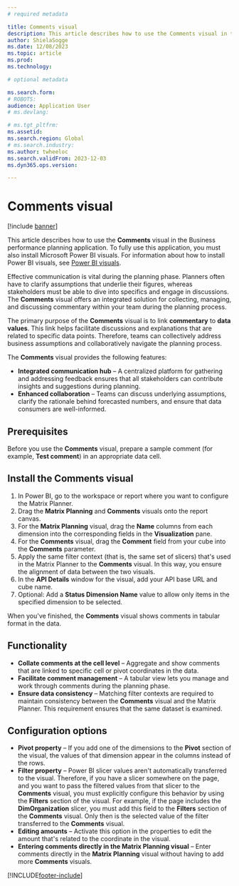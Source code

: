 ```yaml
---
# required metadata

title: Comments visual
description: This article describes how to use the Comments visual in the Business performance planning application.
author: ShielaSogge
ms.date: 12/08/2023
ms.topic: article
ms.prod: 
ms.technology: 

# optional metadata

ms.search.form: 
# ROBOTS: 
audience: Application User
# ms.devlang: 

# ms.tgt_pltfrm: 
ms.assetid: 
ms.search.region: Global
# ms.search.industry: 
ms.author: twheeloc
ms.search.validFrom: 2023-12-03
ms.dyn365.ops.version: 

---
```

# Comments visual

[!include [banner](../includes/banner.md)]

This article describes how to use the **Comments** visual in the Business performance planning application. To fully use this application, you must also install Microsoft Power BI visuals. For information about how to install Power BI visuals, see [Power BI visuals](/power-bi/developer/visuals).

Effective communication is vital during the planning phase. Planners often have to clarify assumptions that underlie their figures, whereas stakeholders must be able to dive into specifics and engage in discussions. The **Comments** visual offers an integrated solution for collecting, managing, and discussing commentary within your team during the planning process.

The primary purpose of the **Comments** visual is to link **commentary** to **data values**. This link helps facilitate discussions and explanations that are related to specific data points. Therefore, teams can collectively address business assumptions and collaboratively navigate the planning process.

The **Comments** visual provides the following features:

- **Integrated communication hub** – A centralized platform for gathering and addressing feedback ensures that all stakeholders can contribute insights and suggestions during planning.
- **Enhanced collaboration** – Teams can discuss underlying assumptions, clarify the rationale behind forecasted numbers, and ensure that data consumers are well-informed.

## Prerequisites

Before you use the **Comments** visual, prepare a sample comment (for example, **Test comment**) in an appropriate data cell.

## Install the Comments visual

1. In Power BI, go to the workspace or report where you want to configure the Matrix Planner.
2. Drag the **Matrix Planning** and **Comments** visuals onto the report canvas.
3. For the **Matrix Planning** visual, drag the **Name** columns from each dimension into the corresponding fields in the **Visualization** pane.
4. For the **Comments** visual, drag the **Comment** field from your cube into the **Comments** parameter.
5. Apply the same filter context (that is, the same set of slicers) that's used in the Matrix Planner to the **Comments** visual. In this way, you ensure the alignment of data between the two visuals.
6. In the **API Details** window for the visual, add your API base URL and cube name.
7. Optional: Add a **Status Dimension Name** value to allow only items in the specified dimension to be selected.

When you've finished, the **Comments** visual shows comments in tabular format in the data.

## Functionality

- **Collate comments at the cell level** – Aggregate and show comments that are linked to specific cell or pivot coordinates in the data.
- **Facilitate comment management** – A tabular view lets you manage and work through comments during the planning phase.
- **Ensure data consistency** – Matching filter contexts are required to maintain consistency between the **Comments** visual and the Matrix Planner. This requirement ensures that the same dataset is examined.

## Configuration options

- **Pivot property** – If you add one of the dimensions to the **Pivot** section of the visual, the values of that dimension appear in the columns instead of the rows.
- **Filter property** – Power BI slicer values aren't automatically transferred to the visual. Therefore, if you have a slicer somewhere on the page, and you want to pass the filtered values from that slicer to the **Comments** visual, you must explicitly configure this behavior by using the **Filters** section of the visual. For example, if the page includes the **DimOrganization** slicer, you must add this field to the **Filters** section of the **Comments** visual. Only then is the selected value of the filter transferred to the **Comments** visual.
- **Editing amounts** – Activate this option in the properties to edit the amount that's related to the coordinate in the visual.
- **Entering comments directly in the Matrix Planning visual** – Enter comments directly in the **Matrix Planning** visual without having to add more **Comments** visuals.

[!INCLUDE[footer-include](../../includes/footer-banner.md)]
